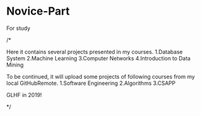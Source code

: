 # Novice-Part
For study

/*
   
   Here it contains several projects presented in my courses.
   1.Database System
   2.Machine Learning
   3.Computer Networks
   4.Introduction to Data Mining
   
   To be continued, it will upload some projects of following courses from my local GitHubRemote.
   1.Software Engineering
   2.Algorithms
   3.CSAPP
   
   GLHF in 2019!

*/
